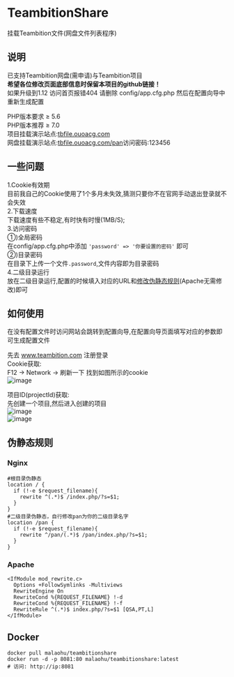 # TeambitionShare
挂载Teambition文件(网盘文件列表程序)  
## 说明
已支持Teambition网盘(需申请)与Teambition项目  
**希望各位修改页面底部信息时保留本项目的github链接！**  
如果升级到1.12 访问首页报错404 请删除 config/app.cfg.php 然后在配置向导中重新生成配置  
  
PHP版本要求 ≥ 5.6  
PHP版本推荐 ≥ 7.0   
项目挂载演示站点:[tbfile.ouoacg.com](http://tbfile.ouoacg.com)  
网盘挂载演示站点:[tbfile.ouoacg.com/pan](http://tbfile.ouoacg.com/pan)访问密码:123456  
## 一些问题
1.Cookie有效期  
目前我自己的Cookie使用了1个多月未失效,猜测只要你不在官网手动退出登录就不会失效  
2.下载速度  
下载速度有些不稳定,有时快有时慢(1MB/S);  
3.访问密码  
  ①)全局密码  
    在config/app.cfg.php中添加 `'password' => '你要设置的密码'` 即可  
  ②)目录密码  
    在目录下上传一个文件`.password`,文件内容即为目录密码  
4.二级目录运行  
放在二级目录运行,配置的时候填入对应的URL和[修改伪静态规则](#nginx伪静态规则)(Apache无需修改)即可  
## 如何使用
在没有配置文件时访问网站会跳转到配置向导,在配置向导页面填写对应的参数即可生成配置文件  
   
先去 www.teambition.com 注册登录  
Cookie获取:  
F12 -> Network -> 刷新一下 找到如图所示的cookie  
![image](https://ae01.alicdn.com/kf/U6ac816255ae44212a0b10f8d56b8cc01k.jpg)  

项目ID(projectId)获取:  
先创建一个项目,然后进入创建的项目  
![image](https://ae01.alicdn.com/kf/U78fa30b3f30b47de96af1449808e153cV.jpg)  
![image](https://ae01.alicdn.com/kf/Ube8a1476632a48c59f760d19fec97f79F.jpg)  

## 伪静态规则

### Nginx
```
#根目录伪静态
location / {
  if (!-e $request_filename){
    rewrite ^(.*)$ /index.php/?s=$1;
  }
}
#二级目录伪静态，自行修改pan为你的二级目录名字
location /pan {
  if (!-e $request_filename){
    rewrite ^/pan/(.*)$ /pan/index.php/?s=$1;
  }
}
```

### Apache
```
<IfModule mod_rewrite.c>
  Options +FollowSymlinks -Multiviews
  RewriteEngine On
  RewriteCond %{REQUEST_FILENAME} !-d
  RewriteCond %{REQUEST_FILENAME} !-f
  RewriteRule ^(.*)$ index.php/?s=$1 [QSA,PT,L]
</IfModule>
```

## Docker
```
docker pull malaohu/teambitionshare
docker run -d -p 8081:80 malaohu/teambitionshare:latest
# 访问: http://ip:8081
```